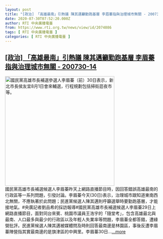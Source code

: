 ```yaml
---
layout: post
title: "[政治] 「高雄最南」引熱議 陳其邁籲勤跑基層 李眉蓁指與治理城市無關 - 200730-14"
date: 2020-07-30T07:52:20.000Z
author: RTI 中央廣播電臺
from: https://www.rti.org.tw/news/view/id/2074086
tags: [ RTI 中央廣播電臺 ]
categories: [ RTI 中央廣播電臺 ]
---
```

<!--1596095540000-->
[[政治] 「高雄最南」引熱議 陳其邁籲勤跑基層 李眉蓁指與治理城市無關 - 200730-14](https://www.rti.org.tw/news/view/id/2074086)
------

<div>
<img src="https://static.rti.org.tw/assets/thumbnails/2020/07/30/20200730000042M.jpg" width="360" alt="國民黨高雄市長補選參選人李眉蓁（前）30日表示，新北市長侯友宜8月1日會來輔選，行程規劃包括掃街逛夜市等。" title="國民黨高雄市長補選參選人李眉蓁（前）30日表示，新北市長侯友宜8月1日會來輔選，行程規劃包括掃街逛夜市等。"><br>國民黨高雄市長補選候選人李眉蓁昨天上網路直播節目時，因回答錯誤高雄最南的行政區等一系列問題，引發討論。李眉蓁今天(30日)表示，治理城市跟知道東南西北無關，不應執著於此問題；民進黨候選人陳其邁則呼籲選舉時要勤跑基層，才能接地氣。#央廣記者劉品希的採訪報導#國民黨高雄市長補選候選人李眉蓁29日上網路直播節目，面對同台來賓、桃園市議員王浩宇的「隨堂考」，包含高雄最北與最南、人口最多與最少的行政區以及年輕人失業率等問題，李眉蓁全都答錯，遭綠營批評。民進黨候選人陳其邁被媒體問及時則回答最南邊是林園區，事後反遭李眉蓁陣營指其實最南邊的是旗津區的中興里。李眉蓁30日...<a target="_blank" href="https://www.rti.org.tw/news/view/id/2074086">...more</a>
</div>
